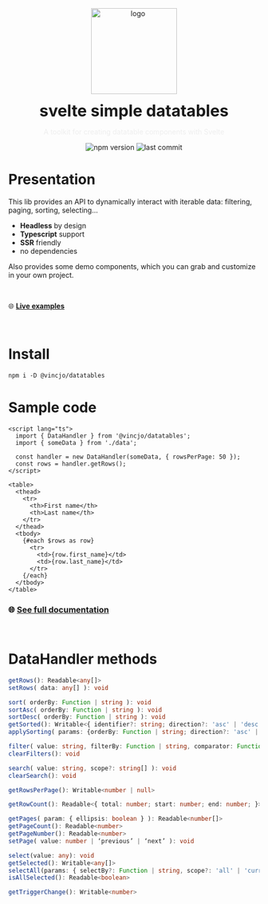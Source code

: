 <div align="center">
    <img align="center" src="./static/logo.svg" alt="logo" width="172"/>
    <p align="center">
        <h1 align="center" style="font-size:32px;margin:0;border:none;">svelte simple datatables</h1>
        <p style="color:#eee">A toolkit for creating datatable components with Svelte</p>
        <img src="https://img.shields.io/npm/v/@vincjo/datatables?color=%23c2185b" alt="npm version"/>
        <img src="https://img.shields.io/github/license/vincjo/datatables?color=c2185b" alt="last commit"/>
    </p>
</div>

# Presentation

This lib provides an API to dynamically interact with iterable data: filtering, paging, sorting, selecting...

- **Headless** by design <br>
- **Typescript** support <br>
- **SSR** friendly
- no dependencies

Also provides some demo components, which you can grab and customize in your own project.

<br>

:globe_with_meridians: **[Live examples](https://vincjo.fr/datatables/examples)**

<br>

# Install

```apache
npm i -D @vincjo/datatables
```

# Sample code

```svelte
<script lang="ts">
  import { DataHandler } from '@vincjo/datatables';
  import { someData } from './data';

  const handler = new DataHandler(someData, { rowsPerPage: 50 });
  const rows = handler.getRows();
</script>

<table>
  <thead>
    <tr>
      <th>First name</th>
      <th>Last name</th>
    </tr>
  </thead>
  <tbody>
    {#each $rows as row}
      <tr>
        <td>{row.first_name}</td>
        <td>{row.last_name}</td>
      </tr>
    {/each}
  </tbody>
</table>
```

### :globe_with_meridians: [See full documentation](https://vincjo.fr/datatables)

<br>

# DataHandler methods

```ts
getRows(): Readable<any[]>
setRows( data: any[] ): void
```

```ts
sort( orderBy: Function | string ): void
sortAsc( orderBy: Function | string ): void
sortDesc( orderBy: Function | string ): void
getSorted(): Writable<{ identifier?: string; direction?: 'asc' | 'desc'; }>
applySorting( params: {orderBy: Function | string; direction?: 'asc' | 'desc'} = null ): void
```

```ts
filter( value: string, filterBy: Function | string, comparator: Function = null ): void
clearFilters(): void
```

```ts
search( value: string, scope?: string[] ): void
clearSearch(): void
```

```ts
getRowsPerPage(): Writable<number | null>
```

```ts
getRowCount(): Readable<{ total: number; start: number; end: number; }>
```

```ts
getPages( param: { ellipsis: boolean } ): Readable<number[]>
getPageCount(): Readable<number>
getPageNumber(): Readable<number>
setPage( value: number | ‘previous’ | ‘next’ ): void
```

```ts
select(value: any): void
getSelected(): Writable<any[]>
selectAll(params: { selectBy?: Function | string, scope?: 'all' | 'currentPage' } = { scope: 'all' }): void
isAllSelected(): Readable<boolean>
```

```ts
getTriggerChange(): Writable<number>
```
